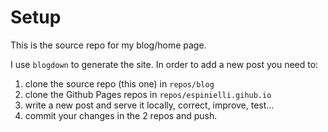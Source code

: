 # Setup

This is the source repo for my blog/home page.

I use `blogdown` to generate the site.
In order to add a new post you need to:

1. clone the source repo (this one) in `repos/blog`
1. clone the Github Pages repos in `repos/espinielli.gihub.io`
1. write a new post and serve it locally, correct, improve, test...
1. commit your changes in the 2 repos and push.